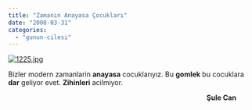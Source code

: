 ```yaml
---
title: "Zamanın Anayasa Çocukları"
date: "2008-03-31"
categories: 
  - "gunun-cilesi"
---
```


[![1225.jpg](/uploads/2008/03/1225.jpg)](/uploads/2008/03/1225.jpg "1225.jpg")

Bizler modern zamanlarin **anayasa** cocuklarıyız. Bu **gomlek** bu cocuklara **dar** geliyor evet. **Zihinleri** acilmiyor.

                                                                                                       **Şule Can**
